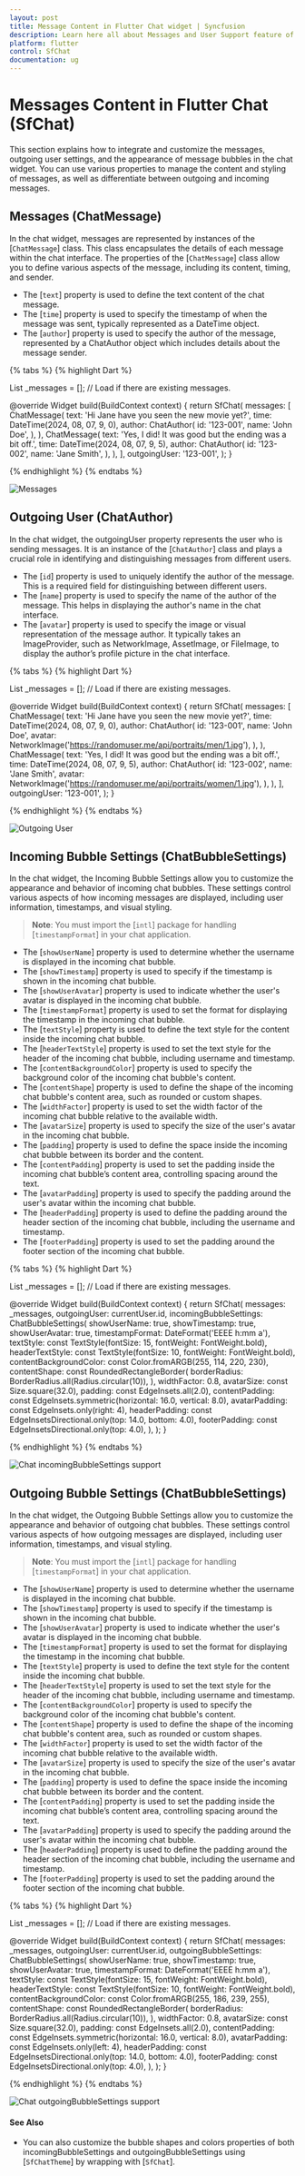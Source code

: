 ```yaml
---
layout: post
title: Message Content in Flutter Chat widget | Syncfusion
description: Learn here all about Messages and User Support feature of Syncfusion Flutter Chat (SfChat) widget and more.
platform: flutter
control: SfChat
documentation: ug
---
```


# Messages Content in Flutter Chat (SfChat)
This section explains how to integrate and customize the messages, outgoing user settings, and the appearance of message bubbles in the chat widget. You can use various properties to manage the content and styling of messages, as well as differentiate between outgoing and incoming messages.

## Messages (ChatMessage)
In the chat widget, messages are represented by instances of the [`ChatMessage`] class. This class encapsulates the details of each message within the chat interface. The properties of the [`ChatMessage`] class allow you to define various aspects of the message, including its content, timing, and sender.

* The [`text`] property is used to define the text content of the chat message.
* The [`time`] property is used to specify the timestamp of when the message was sent, typically represented as a DateTime object.
* The [`author`] property is used to specify the author of the message, represented by a ChatAuthor object which includes details about the message sender.

{% tabs %}
{% highlight Dart %}

List<ChatMessage> _messages = <ChatMessage>[]; // Load if there are existing messages.

@override
Widget build(BuildContext context) {
  return SfChat(
    messages: <ChatMessage>[
      ChatMessage(
        text: 'Hi Jane have you seen the new movie yet?',
        time: DateTime(2024, 08, 07, 9, 0),
        author: ChatAuthor(
          id: '123-001',
          name: 'John Doe',
        ),
      ),
      ChatMessage(
        text: 'Yes, I did! It was good but the ending was a bit off.',
        time: DateTime(2024, 08, 07, 9, 5),
        author: ChatAuthor(
          id: '123-002',
          name: 'Jane Smith',
        ),
      ),
    ],
    outgoingUser: '123-001',
  );
}

{% endhighlight %}
{% endtabs %}

![Messages](images/message-content/default-message.png)

## Outgoing User (ChatAuthor)
In the chat widget, the outgoingUser property represents the user who is sending messages. It is an instance of the [`ChatAuthor`] class and plays a crucial role in identifying and distinguishing messages from different users.

* The [`id`] property is used to uniquely identify the author of the message. This is a required field for distinguishing between different users.
* The [`name`] property is used to specify the name of the author of the message. This helps in displaying the author's name in the chat interface.
* The [`avatar`] property is used to specify the image or visual representation of the message author. It typically takes an ImageProvider, such as NetworkImage, AssetImage, or FileImage, to display the author’s profile picture in the chat interface.

{% tabs %}
{% highlight Dart %}

List<ChatMessage> _messages = <ChatMessage>[]; // Load if there are existing messages.

@override
Widget build(BuildContext context) {
  return SfChat(
    messages: <ChatMessage>[
      ChatMessage(
        text: 'Hi Jane have you seen the new movie yet?',
        time: DateTime(2024, 08, 07, 9, 0),
        author: ChatAuthor(
          id: '123-001',
          name: 'John Doe',
          avatar: NetworkImage('https://randomuser.me/api/portraits/men/1.jpg'),
        ),
      ),
      ChatMessage(
        text: 'Yes, I did! It was good but the ending was a bit off.',
        time: DateTime(2024, 08, 07, 9, 5),
        author: ChatAuthor(
          id: '123-002',
          name: 'Jane Smith',
          avatar: NetworkImage('https://randomuser.me/api/portraits/women/1.jpg'),
        ),
      ),
    ],
    outgoingUser: '123-001',
  );
}

{% endhighlight %}
{% endtabs %}

![Outgoing User](images/message-content/default-outgoinguser.png)

## Incoming Bubble Settings (ChatBubbleSettings)
In the chat widget, the Incoming Bubble Settings allow you to customize the appearance and behavior of incoming chat bubbles. These settings control various aspects of how incoming messages are displayed, including user information, timestamps, and visual styling. 

>**Note**: You must import the [`intl`] package for handling [`timestampFormat`] in your chat application.

* The [`showUserName`] property is used to determine whether the username is displayed in the incoming chat bubble.
* The [`showTimestamp`] property is used to specify if the timestamp is shown in the incoming chat bubble.
* The [`showUserAvatar`] property is used to indicate whether the user's avatar is displayed in the incoming chat bubble.
* The [`timestampFormat`] property is used to set the format for displaying the timestamp in the incoming chat bubble.
* The [`textStyle`] property is used to define the text style for the content inside the incoming chat bubble.
* The [`headerTextStyle`] property is used to set the text style for the header of the incoming chat bubble, including username and timestamp.
* The [`contentBackgroundColor`] property is used to specify the background color of the incoming chat bubble's content.
* The [`contentShape`] property is used to define the shape of the incoming chat bubble's content area, such as rounded or custom shapes.
* The [`widthFactor`] property is used to set the width factor of the incoming chat bubble relative to the available width.
* The [`avatarSize`] property is used to specify the size of the user's avatar in the incoming chat bubble.
* The [`padding`] property is used to define the space inside the incoming chat bubble between its border and the content.
* The [`contentPadding`] property is used to set the padding inside the incoming chat bubble’s content area, controlling spacing around the text.
* The [`avatarPadding`] property is used to specify the padding around the user's avatar within the incoming chat bubble.
* The [`headerPadding`] property is used to define the padding around the header section of the incoming chat bubble, including the username and timestamp.
* The [`footerPadding`] property is used to set the padding around the footer section of the incoming chat bubble.

{% tabs %}
{% highlight Dart %}

List<ChatMessage> _messages = <ChatMessage>[]; // Load if there are existing messages.

@override
Widget build(BuildContext context) {
  return SfChat(
    messages: _messages,
    outgoingUser: currentUser.id,
    incomingBubbleSettings: ChatBubbleSettings(
      showUserName: true,
      showTimestamp: true,
      showUserAvatar: true,
      timestampFormat: DateFormat('EEEE h:mm a'),
      textStyle:
          const TextStyle(fontSize: 15, fontWeight: FontWeight.bold),
      headerTextStyle:
          const TextStyle(fontSize: 10, fontWeight: FontWeight.bold),
      contentBackgroundColor:
          const Color.fromARGB(255, 114, 220, 230),
      contentShape: const RoundedRectangleBorder(
        borderRadius: BorderRadius.all(Radius.circular(10)),
      ),
      widthFactor: 0.8,
      avatarSize: const Size.square(32.0),
      padding: const EdgeInsets.all(2.0),
      contentPadding:
          const EdgeInsets.symmetric(horizontal: 16.0, vertical: 8.0),
      avatarPadding: const EdgeInsets.only(right: 4),
      headerPadding:
          const EdgeInsetsDirectional.only(top: 14.0, bottom: 4.0),
      footerPadding: const EdgeInsetsDirectional.only(top: 4.0),
    ),
  );
}

{% endhighlight %}
{% endtabs %}

![Chat incomingBubbleSettings support](images/message-content/incomingbubble-chat.png)

## Outgoing Bubble Settings (ChatBubbleSettings)
In the chat widget, the Outgoing Bubble Settings allow you to customize the appearance and behavior of outgoing chat bubbles. These settings control various aspects of how outgoing messages are displayed, including user information, timestamps, and visual styling.

>**Note**: You must import the [`intl`] package for handling [`timestampFormat`] in your chat application.

* The [`showUserName`] property is used to determine whether the username is displayed in the incoming chat bubble.
* The [`showTimestamp`] property is used to specify if the timestamp is shown in the incoming chat bubble.
* The [`showUserAvatar`] property is used to indicate whether the user's avatar is displayed in the incoming chat bubble.
* The [`timestampFormat`] property is used to set the format for displaying the timestamp in the incoming chat bubble.
* The [`textStyle`] property is used to define the text style for the content inside the incoming chat bubble.
* The [`headerTextStyle`] property is used to set the text style for the header of the incoming chat bubble, including username and timestamp.
* The [`contentBackgroundColor`] property is used to specify the background color of the incoming chat bubble's content.
* The [`contentShape`] property is used to define the shape of the incoming chat bubble's content area, such as rounded or custom shapes.
* The [`widthFactor`] property is used to set the width factor of the incoming chat bubble relative to the available width.
* The [`avatarSize`] property is used to specify the size of the user's avatar in the incoming chat bubble.
* The [`padding`] property is used to define the space inside the incoming chat bubble between its border and the content.
* The [`contentPadding`] property is used to set the padding inside the incoming chat bubble’s content area, controlling spacing around the text.
* The [`avatarPadding`] property is used to specify the padding around the user's avatar within the incoming chat bubble.
* The [`headerPadding`] property is used to define the padding around the header section of the incoming chat bubble, including the username and timestamp.
* The [`footerPadding`] property is used to set the padding around the footer section of the incoming chat bubble.

{% tabs %}
{% highlight Dart %}

List<ChatMessage> _messages = <ChatMessage>[]; // Load if there are existing messages.

@override
Widget build(BuildContext context) {
  return SfChat(
    messages: _messages,
    outgoingUser: currentUser.id,
    outgoingBubbleSettings: ChatBubbleSettings(
      showUserName: true,
      showTimestamp: true,
      showUserAvatar: true,
      timestampFormat: DateFormat('EEEE h:mm a'),
      textStyle:
          const TextStyle(fontSize: 15, fontWeight: FontWeight.bold),
      headerTextStyle:
          const TextStyle(fontSize: 10, fontWeight: FontWeight.bold),
      contentBackgroundColor: const Color.fromARGB(255, 186, 239, 255),
      contentShape: const RoundedRectangleBorder(
        borderRadius: BorderRadius.all(Radius.circular(10)),
      ),
      widthFactor: 0.8,
      avatarSize: const Size.square(32.0),
      padding: const EdgeInsets.all(2.0),
      contentPadding:
          const EdgeInsets.symmetric(horizontal: 16.0, vertical: 8.0),
      avatarPadding: const EdgeInsets.only(left: 4),
      headerPadding:
          const EdgeInsetsDirectional.only(top: 14.0, bottom: 4.0),
      footerPadding: const EdgeInsetsDirectional.only(top: 4.0),
    ),
  );
}

{% endhighlight %}
{% endtabs %}

![Chat outgoingBubbleSettings support](images/message-content/outgoingbubble-chat.png)

#### See Also

* You can also customize the bubble shapes and colors properties of both incomingBubbleSettings and outgoingBubbleSettings using [`SfChatTheme`] by wrapping with [`SfChat`].